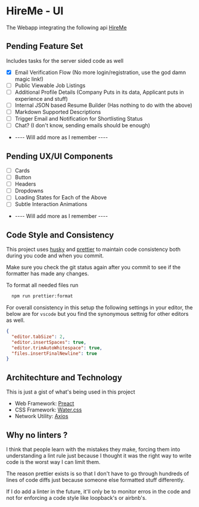 # HireMe - UI

The Webapp integrating the following api [HireMe](https://github.com/barelyhuman/hireme)

## Pending Feature Set

Includes tasks for the server sided code as well

- [x] Email Verification Flow (No more login/registration, use the god damn magic link!)
- [ ] Public Viewable Job Listings
- [ ] Additional Profile Details (Company Puts in its data, Applicant puts in experience and stuff)
- [ ] Internal JSON based Resume Builder (Has nothing to do with the above)
- [ ] Markdown Supported Descriptions
- [ ] Trigger Email and Notification for Shortlisting Status
- [ ] Chat? (I don't know, sending emails should be enough)
- ---- Will add more as I remember ----

## Pending UX/UI Components

- [ ] Cards
- [ ] Button
- [ ] Headers
- [ ] Dropdowns
- [ ] Loading States for Each of the Above
- [ ] Subtle Interaction Animations
- ---- Will add more as I remember ----

## Code Style and Consistency

This project uses [husky](https://github.com/typicode/husky) and [prettier](https://github.com/prettier/prettier) to maintain code consistency both during you code and when you commit.

Make sure you check the git status again after you commit to see if the formatter has made any changes.

To format all needed files run

```bash
  npm run prettier:format
```

For overall consistency in this setup the following settings in your editor, the below are for `vscode` but you find the synonymous settnig for other editors as well.

```json
{
  "editor.tabSize": 2,
  "editor.insertSpaces": true,
  "editor.trimAutoWhitespace": true,
  "files.insertFinalNewline": true
}
```

## Architechture and Technology

This is just a gist of what's being used in this project

- Web Framework: [Preact](https://preactjs.com/)
- CSS Framework: [Water.css](https://watercss.netlify.com/)
- Network Utility: [Axios](https://github.com/axios/axios)

## Why no linters ?

I think that people learn with the mistakes they make, forcing them into understanding a lint rule just because I thought it was the right way to write code is the worst way I can limit them.

The reason prettier exists is so that I don't have to go through hundreds of lines of code diffs just because someone else formatted stuff differently.

If I do add a linter in the future, it'll only be to monitor erros in the code and not for enforcing a code style like loopback's or airbnb's.
